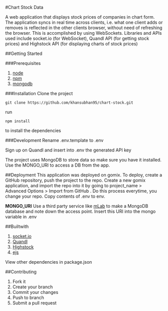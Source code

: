 #Chart Stock Data

A web application that displays stock prices of companies in chart form. The application syncs in real time across clients, i.e. what one client adds or removes is reflected in the other clients browser, without need of refreshing the browser. This is accomplished by using WebSockets. Libraries and APIs used include socket.io (for WebSocket), Quandl API (for getting stock prices) and Highstock API (for displaying charts of stock prices) 

##Getting Started

###Prerequisites

1. [node](https://nodejs.org/en/)
2. [npm](https://www.npmjs.com)
3. [mongodb](https://www.mongodb.com/)

###Installation
Clone the project

```git
git clone https://github.com/khansubhan95/chart-stock.git
```

run

```
npm install
```

to install the dependencies

###Development
Rename .env.template to .env

Sign up on Quandl and insert into .env the generated API key

The project uses MongoDB to store data so make sure you have it installed. Use the MONGO_URI to access a DB from the app.

##Deployment
This application was deployed on gomix. To deploy, create a GitHub repository, push the project to the repo. Create a new gomix application, and import the repo into it by going to project_name > Advanced Options > Import from GitHub . Do this process everytime, you change your repo. Copy contents of .env to env.

**MONGO_URI**
Use a third party service like [mLab](https://mlab.com/) to make a MongoDB database and note down the access point. Insert this URI into the mongo variable in .env

##Builtwith
1. [socket.io](http://socket.io)      
2. [Quandl](https://www.quandl.com/)
3. [Highstock](http://mongoosejs.com/)
4. [ejs](www.embeddedjs.com/)

View other dependencies in package.json

##Contributing
1. Fork it
2. Create your branch
3. Commit your changes
4. Push to branch
5. Submit a pull request